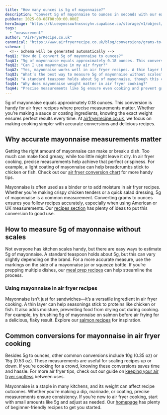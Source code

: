 ```yaml
---
title: "How many ounces is 5g of mayonnaise?"
description: "Convert 5g of mayonnaise to ounces in seconds with our easy guide. Perfect for air fryer recipes and precise measurements."
pubDate: 2025-08-08T00:00:00.000Z
heroImage: "https://klueoymssxwfnxsvcyhv.supabase.co/storage/v1/object/public/Shmucket/how-many-ounces-is-5g-of-mayonnaise.webp"
tags:
  - "measurement"
author: "AirFryerRecipe.co.uk"
canonical: "https://www.airfryerrecipe.co.uk/blog/conversions/grams-to-ounces/how-many-ounces-is-5g-of-mayonnaise"
schema: |
  <!-- Schema will be generated automatically -->
faqQ1: "How do I convert 5g of mayonnaise to ounces?"
faqA1: "5g of mayonnaise equals approximately 0.18 ounces. This conversion is useful for air fryer recipes where precise measurements matter. If you don’t have scales, a teaspoon roughly holds 5g of mayonnaise."
faqQ2: "Can I use mayonnaise in my air fryer?"
faqA2: "Yes, mayonnaise works well in air fryer recipes. A thin layer helps seasonings stick to proteins and adds moisture. Just avoid using large amounts, as it can make food greasy. Start with small quantities like 5g for best results."
faqQ3: "What’s the best way to measure 5g of mayonnaise without scales?"
faqA3: "A standard teaspoon holds about 5g of mayonnaise, though this can vary by brand. You can also use the markings on a squeeze bottle or estimate using a measuring spoon. For accuracy, kitchen scales are ideal."
faqQ4: "Why does mayonnaise weight matter in air fryer cooking?"
faqA4: "Precise measurements like 5g ensure even cooking and prevent greasiness. Too much mayonnaise can drip and smoke, while too little might not coat food properly. Accurate weights help achieve perfect texture and flavour in air fryer dishes."
---
```

<p>5g of mayonnaise equals approximately 0.18 ounces. This conversion is handy for air fryer recipes where precise measurements matter. Whether you’re making a sauce or coating ingredients, knowing the exact weight ensures perfect results every time. At <a href=https://www.airfryerrecipe.co.uk>airfryerrecipe.co.uk</a>, we focus on making cooking simpler with accurate conversions and delicious recipes.</p>

<h2>Why accurate mayonnaise measurements matter</h2>
<p>Getting the right amount of mayonnaise can make or break a dish. Too much can make food greasy, while too little might leave it dry. In air fryer cooking, precise measurements help achieve that perfect crispiness. For example, a light coating of mayonnaise can help breadcrumbs stick to chicken or fish. Check out our <a href=https://www.airfryerrecipe.co.uk/air-fryer-conversion-chart>air fryer conversion chart</a> for more handy tips.</p>

<p>Mayonnaise is often used as a binder or to add moisture in air fryer recipes. Whether you’re making crispy chicken tenders or a quick salad dressing, 5g of mayonnaise is a common measurement. Converting grams to ounces ensures you follow recipes accurately, especially when using American or UK measurements. Our <a href=https://www.airfryerrecipe.co.uk/recipes>recipes section</a> has plenty of ideas to put this conversion to good use.</p>

<h2>How to measure 5g of mayonnaise without scales</h2>
<p>Not everyone has kitchen scales handy, but there are easy ways to estimate 5g of mayonnaise. A standard teaspoon holds about 5g, but this can vary slightly depending on the brand. For a more accurate measure, use the markings on the side of a mayonnaise jar or squeeze bottle. If you’re prepping multiple dishes, our <a href=https://www.airfryerrecipe.co.uk/recipe-category/meal-prep>meal prep recipes</a> can help streamline the process.</p>

<h3>Using mayonnaise in air fryer recipes</h3>
<p>Mayonnaise isn’t just for sandwiches—it’s a versatile ingredient in air fryer cooking. A thin layer can help seasonings stick to proteins like chicken or fish. It also adds moisture, preventing food from drying out during cooking. For example, try brushing 5g of mayonnaise on salmon before air frying for a delicious, flaky result. Explore our <a href=https://www.airfryerrecipe.co.uk/recipe-category/salmon>salmon recipes</a> for inspiration.</p>

<h2>Common conversions for mayonnaise in air fryer cooking</h2>
<p>Besides 5g to ounces, other common conversions include 10g (0.35 oz) or 15g (0.53 oz). These measurements are useful for scaling recipes up or down. If you’re cooking for a crowd, knowing these conversions saves time and hassle. For more air fryer tips, check out our guide on <a href=https://www.airfryerrecipe.co.uk/air-fryer-cleaner>keeping your air fryer spotless</a> between uses.</p>

<p>Mayonnaise is a staple in many kitchens, and its weight can affect recipe outcomes. Whether you’re making a dip, marinade, or coating, precise measurements ensure consistency. If you’re new to air fryer cooking, start with small amounts like 5g and adjust as needed. Our <a href=https://www.airfryerrecipe.co.uk>homepage</a> has plenty of beginner-friendly recipes to get you started.</p>
